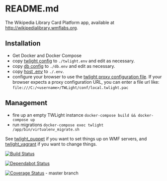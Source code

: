 # README.md

The Wikipedia Library Card Platform app, available at http://wikipedialibrary.wmflabs.org.

## Installation

- Get Docker and Docker Compose
- copy [twlight config](conf/local.twlight.env) to `./twlight.env` and edit as necessary.
- copy [db config](conf/local.db.env) to `./db.env` and edit as necessary.
- copy [host .env](conf/local..env) to `./.env`.
- configure your browser to use the [twlight proxy configuration file](conf/local.twlight.pac). If your browser expects a proxy configuration URL, you can enter a file url like: `file:///C:/<username>/TWLight/conf/local.twlight.pac`


## Management

- fire up an empty TWLight instance `docker-compose build && docker-compose up`
- run migrations `docker-compose exec twlight /app/bin/virtualenv_migrate.sh`

See [twlight_puppet](https://github.com/WikipediaLibrary/twlight_puppet) if you want to set things up on WMF servers, and [twlight_vagrant](https://github.com/WikipediaLibrary/twlight_vagrant) if you want to change things.

[![Build Status](https://travis-ci.org/WikipediaLibrary/TWLight.svg?branch=master)](https://travis-ci.org/WikipediaLibrary/TWLight)

[![Dependabot Status](https://api.dependabot.com/badges/status?host=github&repo=WikipediaLibrary/TWLight)](https://dependabot.com)

[![Coverage Status](https://coveralls.io/repos/github/WikipediaLibrary/TWLight/badge.svg?branch=master)](https://coveralls.io/github/WikipediaLibrary/TWLight?branch=master) - master branch
